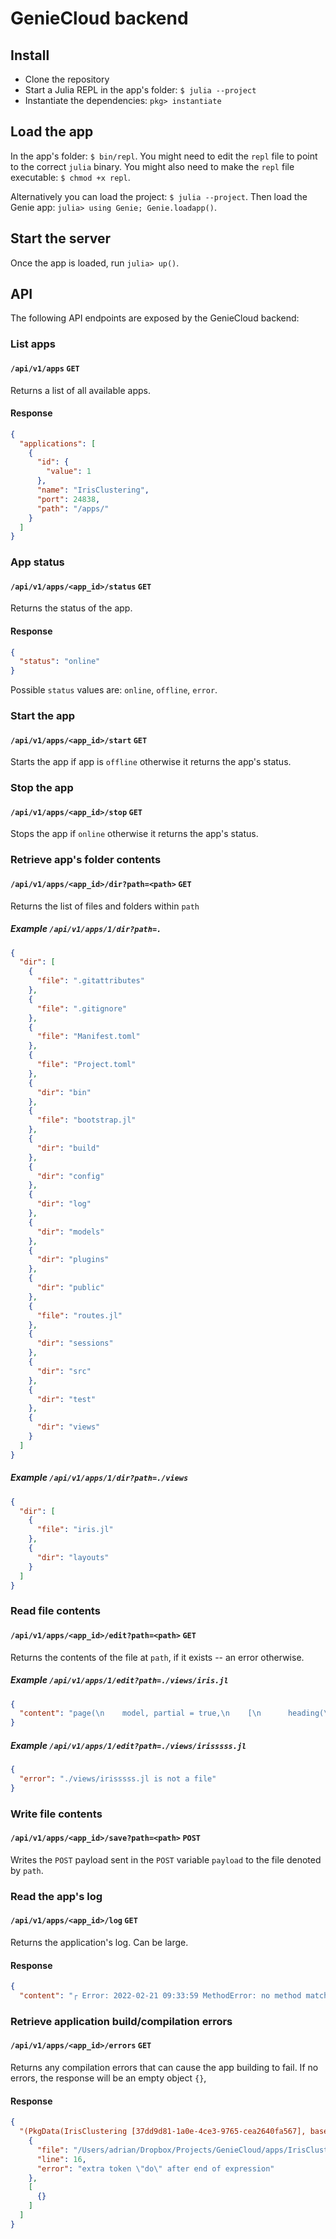 # GenieCloud backend

## Install

* Clone the repository
* Start a Julia REPL in the app's folder: `$ julia --project`
* Instantiate the dependencies: `pkg> instantiate`

## Load the app

In the app's folder: `$ bin/repl`.
You might need to edit the `repl` file to point to the correct `julia` binary.
You might also need to make the `repl` file executable: `$ chmod +x repl`.

Alternatively you can load the project: `$ julia --project`.
Then load the Genie app: `julia> using Genie; Genie.loadapp()`.

## Start the server

Once the app is loaded, run `julia> up()`.

## API

The following API endpoints are exposed by the GenieCloud backend:

### List apps

#### `/api/v1/apps` `GET`

Returns a list of all available apps.

#### Response

```json
{
  "applications": [
    {
      "id": {
        "value": 1
      },
      "name": "IrisClustering",
      "port": 24838,
      "path": "/apps/"
    }
  ]
}
```

### App status

#### `/api/v1/apps/<app_id>/status` `GET`

Returns the status of the app.

#### Response

```json
{
  "status": "online"
}
```

Possible `status` values are: `online`, `offline`, `error`.

### Start the app

#### `/api/v1/apps/<app_id>/start` `GET`

Starts the app if app is `offline` otherwise it returns the app's status.

### Stop the app

#### `/api/v1/apps/<app_id>/stop` `GET`

Stops the app if `online` otherwise it returns the app's status.

### Retrieve app's folder contents

#### `/api/v1/apps/<app_id>/dir?path=<path>` `GET`

Returns the list of files and folders within `path`

##### Example `/api/v1/apps/1/dir?path=.`

```json
{
  "dir": [
    {
      "file": ".gitattributes"
    },
    {
      "file": ".gitignore"
    },
    {
      "file": "Manifest.toml"
    },
    {
      "file": "Project.toml"
    },
    {
      "dir": "bin"
    },
    {
      "file": "bootstrap.jl"
    },
    {
      "dir": "build"
    },
    {
      "dir": "config"
    },
    {
      "dir": "log"
    },
    {
      "dir": "models"
    },
    {
      "dir": "plugins"
    },
    {
      "dir": "public"
    },
    {
      "file": "routes.jl"
    },
    {
      "dir": "sessions"
    },
    {
      "dir": "src"
    },
    {
      "dir": "test"
    },
    {
      "dir": "views"
    }
  ]
}
```

##### Example `/api/v1/apps/1/dir?path=./views`

```json
{
  "dir": [
    {
      "file": "iris.jl"
    },
    {
      "dir": "layouts"
    }
  ]
}
```

### Read file contents

#### `/api/v1/apps/<app_id>/edit?path=<path>` `GET`

Returns the contents of the file at `path`, if it exists -- an error otherwise.

##### Example `/api/v1/apps/1/edit?path=./views/iris.jl`

```json
{
  "content": "page(\n    model, partial = true,\n    [\n      heading(\"Iris flowers clustering\")\n\n      row([\n        cell(class=\"st-module\", [\n          h6(\"Number of clusters\")\n          slider( 1:1:20,\n                  @data(:no_of_clusters);\n                  label=true)\n        ])\n        cell(class=\"st-module\", [\n          h6(\"Number of iterations\")\n          slider( 10:10:200,\n                  @data(:no_of_iterations);\n                  label=true)\n        ])\n\n        cell(class=\"st-module\", [\n          h6(\"X feature\")\n          Stipple.select(:xfeature; options=:features)\n        ])\n\n        cell(class=\"st-module\", [\n          h6(\"Y feature\")\n          Stipple.select(:yfeature; options=:features)\n        ])\n      ])\n\n      row([\n        cell(class=\"st-module\", [\n          h5(\"Species clusters\")\n          plot(:iris_plot_data, layout = :layout, config = \"{ displayLogo:false }\")\n        ])\n\n        cell(class=\"st-module\", [\n          h5(\"k-means clusters\")\n          plot(:cluster_plot_data, layout = :layout, config = \"{ displayLogo:false }\")\n        ])\n      ])\n\n      row([\n        cell(class=\"st-module\", [\n          h5(\"Iris data\")\n          table(:iris_data; pagination=:credit_data_pagination, dense=true, flat=true, style=\"height: 350px;\")\n        ])\n      ])\n    ]\n  )"
}
```

##### Example `/api/v1/apps/1/edit?path=./views/irisssss.jl`

```json
{
  "error": "./views/irisssss.jl is not a file"
}
```

### Write file contents

#### `/api/v1/apps/<app_id>/save?path=<path>` `POST`

Writes the `POST` payload sent in the `POST` variable `payload` to the file denoted by `path`.

### Read the app's log

#### `/api/v1/apps/<app_id>/log` `GET`

Returns the application's log. Can be large.

#### Response

```json
{
  "content": "┌ Error: 2022-02-21 09:33:59 MethodError: no method matching (::GenieDevTools.var\"#32#37\")()\n│ Stacktrace:\n│   [1] #invokelatest#2\n│"
```

### Retrieve application build/compilation errors

#### `/api/v1/apps/<app_id>/errors` `GET`

Returns any compilation errors that can cause the app building to fail. If no errors, the response will be an empty object `{}`,

#### Response

```json
{
  "(PkgData(IrisClustering [37dd9d81-1a0e-4ce3-9765-cea2640fa567], basedir \"/Users/adrian/Dropbox/Projects/GenieCloud/apps/IrisClustering\":\n  \"src/IrisClustering.jl\": FileInfo(IrisClustering=>ExprsSigs(<0 expressions>, <0 signatures>), with cachefile /Users/adrian/.julia/compiled/v1.7/IrisClustering/kz2BH_tYonf.ji)\n  \"config/secrets.jl\": FileInfo(IrisClustering=>ExprsSigs(<1 expressions>, <0 signatures>), )\n  \"config/initializers/autoload.jl\": FileInfo(IrisClustering=>ExprsSigs(<1 expressions>, <0 signatures>), )\n  \"config/initializers/converters.jl\": FileInfo(IrisClustering=>ExprsSigs(<5 expressions>, <3 signatures>), )\n  \"config/initializers/inflector.jl\": FileInfo(IrisClustering=>ExprsSigs(<2 expressions>, <0 signatures>), )\n  \"config/initializers/logging.jl\": FileInfo(IrisClustering=>ExprsSigs(<5 expressions>, <1 signatures>), )\n  \"config/initializers/ssl.jl\": FileInfo(IrisClustering=>ExprsSigs(<3 expressions>, <1 signatures>), )\n  \"plugins/autoreload.jl\": FileInfo(IrisClustering=>ExprsSigs(<3 expressions>, <1 signatures>), )\n  \"plugins/devtools.jl\": FileInfo(IrisClustering=>ExprsSigs(<2 expressions>, <0 signatures>), )\n  \"plugins/sessionstorage.jl\": FileInfo(IrisClustering=>ExprsSigs(<3 expressions>, <0 signatures>), )\n  \"routes.jl\": FileInfo(IrisClustering=>ExprsSigs(<6 expressions>, <1 signatures>), )\n, \"routes.jl\")": [
    {
      "file": "/Users/adrian/Dropbox/Projects/GenieCloud/apps/IrisClustering/routes.jl",
      "line": 16,
      "error": "extra token \"do\" after end of expression"
    },
    [
      {}
    ]
  ]
}
```

